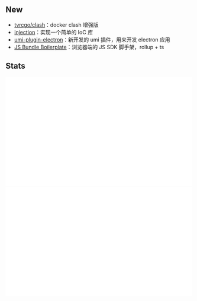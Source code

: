 ## New

- [tvrcgo/clash](https://github.com/tvrcgo/docker-mac-service/tree/master/clash)：docker clash 增强版
- [injection](https://github.com/tvrcgo/injection)：实现一个简单的 IoC 库
- [umi-plugin-electron](https://github.com/tvrcgo/umi-plugin-electron)：新开发的 umi 插件，用来开发 electron 应用
- [JS Bundle Boilerplate](https://github.com/tvrcgo/create/tree/master/packages/jsbundle-umd-ts/content)：浏览器端的 JS SDK 脚手架，rollup + ts

## Stats

![](https://raw.githubusercontent.com/tvrcgo/github-stats/master/generated/overview.svg#gh-light-mode-only)
![](https://raw.githubusercontent.com/tvrcgo/github-stats/master/generated/languages.svg#gh-light-mode-only)
